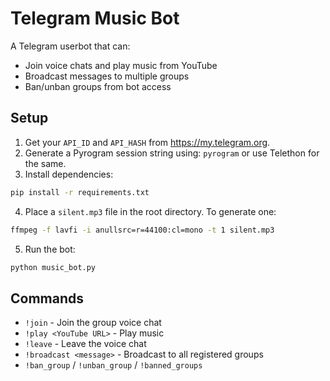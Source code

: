 # Telegram Music Bot

A Telegram userbot that can:

- Join voice chats and play music from YouTube
- Broadcast messages to multiple groups
- Ban/unban groups from bot access

## Setup

1. Get your `API_ID` and `API_HASH` from https://my.telegram.org.
2. Generate a Pyrogram session string using: `pyrogram` or use Telethon for the same.
3. Install dependencies:

```bash
pip install -r requirements.txt
```

4. Place a `silent.mp3` file in the root directory. To generate one:

```bash
ffmpeg -f lavfi -i anullsrc=r=44100:cl=mono -t 1 silent.mp3
```

5. Run the bot:

```bash
python music_bot.py
```

## Commands

- `!join` - Join the group voice chat
- `!play <YouTube URL>` - Play music
- `!leave` - Leave the voice chat
- `!broadcast <message>` - Broadcast to all registered groups
- `!ban_group` / `!unban_group` / `!banned_groups`
